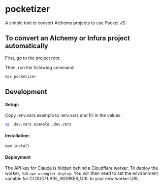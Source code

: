 # pocketizer

A simple tool to convert Alchemy projects to use Pocket JS.

## To convert an Alchemy or Infura project automatically

First, go to the project root.
    
Then, run the following command:
```bash
npx pocketizer
```

## Development

#### Setup:
Copy .env.vars.example to .env.vars and fill in the values.
```bash
cp .dev.vars.example .dev.vars
```

#### Installation:
```bash
npm install
```

#### Deployment
The API key for Claude is hidden behind a Cloudflare worker. To deploy the worker, run `npx wrangler deploy`. You will then need to set the environment variable for CLOUDFLARE_WORKER_URL to your new worker URL.
